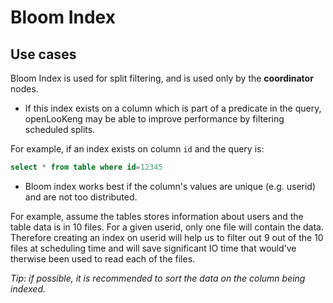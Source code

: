 # Bloom Index

## Use cases

Bloom Index is used for split filtering, and is used only by the **coordinator** nodes.

- If this index exists on a column which is part of a predicate in the query, openLooKeng may be able to improve performance by filtering scheduled splits.

For example, if an index exists on column `id` and the query is:

```sql
select * from table where id=12345
```



- Bloom index works best if the column's values are unique (e.g. userid) and are not too distributed.

For example, assume the tables stores information about users and the table data is in 10 files.  For a given userid, only one file will contain the data. Therefore creating an index on userid will help us to filter out 9 out of the 10 files at scheduling time and will save significant IO time that would've  therwise been used to read each of the files.

*Tip: if possible, it is recommended to sort the data on the column being indexed.*